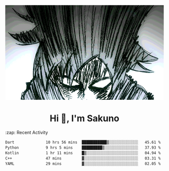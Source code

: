 <body>
<h1 align="center"></h1>
<br>
<div align="center">
<img width="auto" height="300" src="Img/mobFreakoutLonger.gif"/>
</div>
</div>
<h1 align="center">Hi 👋, I'm Sakuno</h1>
:zap: Recent Activity

<!--START_SECTION:waka-->

```txt
Dart              10 hrs 56 mins  ███████████▒░░░░░░░░░░░░░   45.61 %
Python            9 hrs 5 mins    █████████▒░░░░░░░░░░░░░░░   37.93 %
Kotlin            1 hr 11 mins    █▒░░░░░░░░░░░░░░░░░░░░░░░   04.94 %
C++               47 mins         ▓░░░░░░░░░░░░░░░░░░░░░░░░   03.31 %
YAML              29 mins         ▓░░░░░░░░░░░░░░░░░░░░░░░░   02.05 %
```

<!--END_SECTION:waka-->
